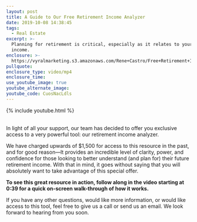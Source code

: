 ```yaml
---
layout: post
title: A Guide to Our Free Retirement Income Analyzer
date: 2019-10-08 14:38:45
tags:
  - Real Estate
excerpt: >-
  Planning for retirement is critical, especially as it relates to your future
  income.
enclosure: >-
  https://vyralmarketing.s3.amazonaws.com/Rene+Castro/Free+Retirement+Info+Analyzer+-+Elite+Wealth+and+Tax+Planning.mp4
pullquote:
enclosure_type: video/mp4
enclosure_time:
use_youtube_image: true
youtube_alternate_image:
youtube_code: CuosNacLdls
---
```


{% include youtube.html %}

<br>In light of all your support, our team has decided to offer you exclusive access to a very powerful tool: our retirement income analyzer.&nbsp;

We have charged upwards of $1,500 for access to this resource in the past, and for good reason—It provides an incredible level of clarity, power, and confidence for those looking to better understand (and plan for) their future retirement income. With that in mind, it goes without saying that you will absolutely want to take advantage of this special offer.

**To see this great resource in action, follow along in the video starting at 0:39 for a quick on-screen walk-through of how it works.&nbsp;**

If you have any other questions, would like more information, or would like access to this tool, feel free to give us a call or send us an email. We look forward to hearing from you soon.<br>&nbsp;